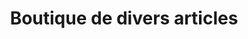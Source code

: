 ---
title: "Boutique de divers articles"
url: /songoya-marche/boutique-de-divers-articles-3/
shop: commodité
---